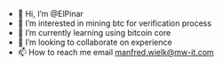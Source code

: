 - 👋 Hi, I’m @ElPinar
- 👀 I’m interested in mining btc for verification process
- 🌱 I’m currently learning using bitcoin core
- 💞️ I’m looking to collaborate on experience
- 📫 How to reach me email manfred.wielk@mw-it.com

<!---
ElPinar/ElPinar is a ✨ special ✨ repository because its `README.md` (this file) appears on your GitHub profile.
You can click the Preview link to take a look at your changes.
--->
